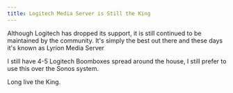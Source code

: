 ```yaml
---
title: Logitech Media Server is Still the King
---
```


Although Logitech has dropped its support, it is still continued to be maintained by the community. It's simply the best out there and these days it's known as Lyrion Media Server
  
I still have 4-5 Logitech Boomboxes spread around the house, I still prefer to use this over the Sonos system.

Long live the King.
